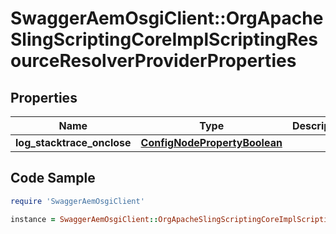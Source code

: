 # SwaggerAemOsgiClient::OrgApacheSlingScriptingCoreImplScriptingResourceResolverProviderProperties

## Properties

Name | Type | Description | Notes
------------ | ------------- | ------------- | -------------
**log_stacktrace_onclose** | [**ConfigNodePropertyBoolean**](ConfigNodePropertyBoolean.md) |  | [optional] 

## Code Sample

```ruby
require 'SwaggerAemOsgiClient'

instance = SwaggerAemOsgiClient::OrgApacheSlingScriptingCoreImplScriptingResourceResolverProviderProperties.new(log_stacktrace_onclose: null)
```


